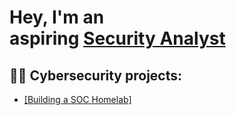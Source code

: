 <h1>Hey, I'm an <br/> aspiring <a href="https://www.linkedin.com/in/ruben-totterman/">Security Analyst</a></h1>

<h2>👨‍💻 Cybersecurity projects:</h2>


  - <a href="https://github.com/rubentotterman/SOC_Homelab">[Building a SOC Homelab]</a>










